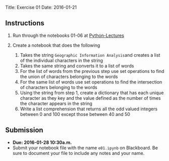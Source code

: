 Title: Exercise 01
Date: 2016-01-21


## Instructions

1. Run through the notebooks 01-06 at [Python-Lectures]
2. Create a notebook that does the following

	1. Takes the string `Geographic Information Analysis`and creates a list of the individual characters in the string
   	2. Takes the same string and converts it to a list of words
	3. For the list of words from the previous step use set operations to
	   find the union of characters belonging to the words
	4. For the same list of words use set operations to find the intersection of characters belonging to the words
	5. Using the string from step 1, create a dictionary that has each unique character as they key and the value defined as the number of times the character appears in the string
	6. Write a list comprehension that returns all the odd valued integers between 0 and 100 except those between 40 and 50


## Submission

- **Due: 2016-01-28 10:30a.m.**
- Submit your notebook file with the name `e01.ipynb` on Blackboard. Be sure to document your file to include any notes and your name.

[Python-Lectures]: https://github.com/rajathkumarmp/Python-Lectures
